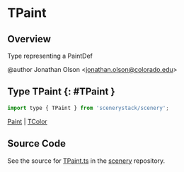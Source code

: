 # TPaint

## Overview

Type representing a PaintDef

@author Jonathan Olson &lt;jonathan.olson@colorado.edu&gt;

## Type TPaint {: #TPaint }


```js
import type { TPaint } from 'scenerystack/scenery';
```


[Paint](../scenery/Paint.md) | [TColor](../scenery/TColor.md)



## Source Code

See the source for [TPaint.ts](https://github.com/phetsims/scenery/blob/main/js/util/TPaint.ts) in the [scenery](https://github.com/phetsims/scenery) repository.

